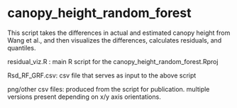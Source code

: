 # canopy_height_random_forest
This script takes the differences in actual and estimated canopy height from Wang et al., and then visualizes the differences, calculates residuals, and quantiles.

residual_viz.R : main R script for the canopy_height_random_forest.Rproj

Rsd_RF_GRF.csv: csv file that serves as input to the above script

png/other csv files: produced from the script for publication. multiple versions present depending on x/y axis orientations.
